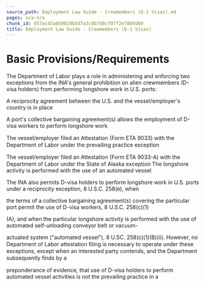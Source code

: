 ```yaml
---
source_path: Employment Law Guide - Crewmembers (D-1 Visas).md
pages: n/a-n/a
chunk_id: d57ac45a05082db5d7a3c0b7d8cf07f2e7869d89
title: Employment Law Guide - Crewmembers (D-1 Visas)
---
```

# Basic Provisions/Requirements

The Department of Labor plays a role in administering and enforcing two exceptions from the INA's general prohibition on alien crewmembers (D-visa holders) from performing longshore work in U.S. ports:

A reciprocity agreement between the U.S. and the vessel/employer's country is in place

A port's collective bargaining agreement(s) allows the employment of D-visa workers to perform longshore work

The vessel/employer ﬁled an Attestation (Form ETA 9033) with the Department of Labor under the prevailing practice exception

The vessel/employer ﬁled an Attestation (Form ETA 9033-A) with the Department of Labor under the State of Alaska exception The longshore activity is performed with the use of an automated vessel

The INA also permits D-visa holders to perform longshore work in U.S. ports under a reciprocity exception, 8 U.S.C. 258(e), when

the terms of a collective bargaining agreement(s) covering the particular port permit the use of D-visa workers, 8 U.S.C. 258(c)(1)

(A), and when the particular longshore activity is performed with the use of automated self-unloading conveyor belt or vacuum-

actuated system ("automated vessel"), 8 U.SC. 258(c)(1)(B)(ii). However, no Department of Labor attestation ﬁling is necessary to operate under these exceptions, except when an interested party contends, and the Department subsequently ﬁnds by a

preponderance of evidence, that use of D-visa holders to perform automated vessel activities is not the prevailing practice in a

